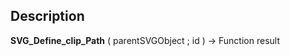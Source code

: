 ﻿<!-- Text := SVG_Define_clip_Path ( svgObject ; ID ) -> svgObject (Text) -> ID (Text)-->## Description **SVG\_Define\_clip\_Path** ( parentSVGObject ; id ) -&gt; Function result